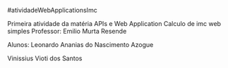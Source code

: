#atividadeWebApplicationsImc

Primeira atividade da matéria APIs e Web Application
Calculo de imc web simples
Professor: Emilio Murta Resende

Alunos:
Leonardo Ananias do Nascimento Azogue

Vinissius Vioti dos Santos
